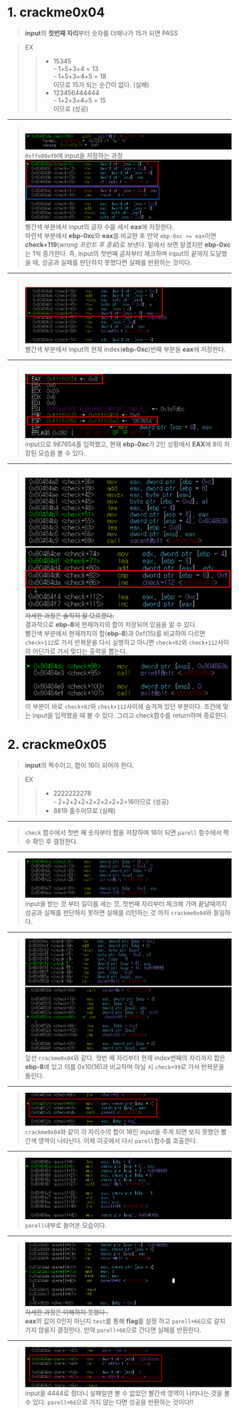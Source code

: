 # **1. crackme0x04**

>**input**의 **첫번째 자리**부터 숫자를 더해나가 15가 되면 PASS

>EX
>> - 15345<br> - 1+5+3+4 = 13 <br> - 1+5+3+4+5 = 18<br>이므로 15가 되는 순간이 없다. (실패)
>> - 123456444444<br> - 1+2+3+4+5 = 15<br>이므로 (성공)

***
><br><img src="../image/HW_4/d1.png"><br>
`0xffe80ef0`에 input을 저장하는 과정
<br><img src="../image/HW_4/d2.png"><br>
빨간색 부분에서 input의 글자 수를 세서 **eax**에 저장한다.
<br>파란색 부분에서 **ebp-0xc**와 **eax**를 비교한 후 만약 `ebp-0xc >= eax`이면 **check+119**(*wrong 프린트 후 종료*)로 보낸다. 밑에서 보면 알겠지만 **ebp-0xc**는 1씩 증가한다. 즉, input의 첫번째 글자부터 체크하며 input의 끝까지 도달했을 때, 성공과 실패를 판단하지 못했다면 실패를 반환하는 것이다. 
***
><br><img src="../image/HW_4/d3.png"><br>
빨간색 부분에서 input의 현재 index(**ebp-0xc**)번째 부분을 **eax**에 저장한다.
***
><br><img src="../image/HW_4/d4.png"><br>
input으로 987654를 입력했고, 현재 **ebp-0xc**가 2인 상황에서 **EAX**에 8이 저장된 모습을 볼 수 있다.
***
><br><img src="../image/HW_4/d5.png"><br><img src="../image/HW_4/d6.png"><br>
~~자세한 과정은 솔직히 잘 모르겠다.~~
<br>결과적으로 **ebp-8**에 현재까지의 합이 저장되어 있음을 알 수 있다.<br> 
빨간색 부분에서 현재까지의 합(**ebp-8**)과 0xf(15)를 비교하여 다르면 `check+112`로 가서 반복문을 다시 실행하고 아니면 `check+82`와 `check+112`사이의 어딘가로 가서 맞다는 출력을 뽑는다. 
<br><img src="../image/HW_4/d7.png"><br>
이 부분이 바로 `check+82`와 `check+112`사이에 숨겨져 있던 부분이다. 조건에 맞는 input을 입력했을 때 볼 수 있다. 그리고 check함수를 return하며 종료한다.

# **2. crackme0x05**
>**input**의 짝수이고, 합이 16이 되어야 한다.

>EX
>> - 2222222278<br> - 2+2+2+2+2+2+2+2+2=16이므로 (성공)
>> - 8819 홀수이므로 (실패)
***
> `check` 함수에서 첫번 
째 숫자부터 합을 저장하며 16이 되면 `parell` 함수에서 짝수 확인 후 결정한다.
***

> <img src="../image/HW_4/d8.png"><br>input을 받는 것 부터 길이를 세는 것, 첫번째 자리부터 체크해 가며 끝날때까지 성공과 실패를 판단하지 못하면 실패를 리턴하는 것 까지 `crackme0x04`와 동일하다.
***
><img src="../image/HW_4/d9.png"><br><img src="../image/HW_4/d10.png"><br>
앞선 `crackme0x04`와 같다. 첫번 째 자리부터 현재 index번째의 자리까지 합은 **ebp-8**에 있고 이를 0x10(16)과 비교하며 아닐 시 `check+99`로 가서 반복문을 돌린다.
***
><img src="../image/HW_4/d11.png"><br>`crackme0x04`와 같이 각 자리수의 합이 16인 input을 주게 되면 보지 못했던 빨간색 영역이 나타난다. 이제 이곳에서 다시 `parell`함수를 호출한다.
***
><img src="../image/HW_4/d12.png"><br>
`parell`내부로 들어온 모습이다.
***
><img src="../image/HW_4/d13.png"><br>
~~자세한 과정은 이해하지 못했다..~~<br>**eax**의 값이 0인지 아닌지 `test`를 통해 **flag**를 설정 하고 `parell+66`으로 갈지 가지 않을지 결정한다. 만약 `parell+66`으로 간다면 실패를 반환한다.
***
><img src="../image/HW_4/d14.png"><br>input을 4444로 줬더니 실패일땐 볼 수 없었던 빨간색 영역이 나타나는 것을 볼 수 있다. `parell+66`으로 가지 않는 다면 성공을 반환하는 것이다!!
